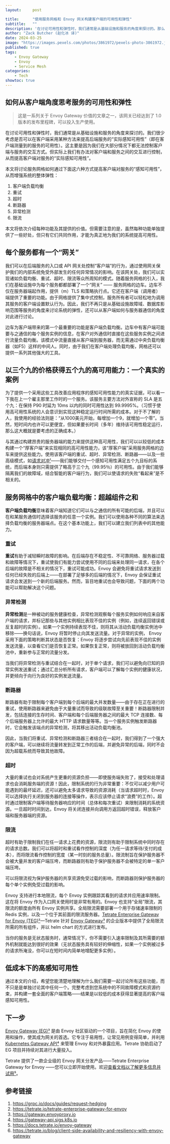 ```yaml
---
layout:     post

title:      "使用服务网格和 Envoy 网关构建客户端的可用性和弹性"
subtitle:   ""
description: '在讨论可用性和弹性时，我们通常是从基础设施和服务的角度来探讨的。那么有没有办法在不修改服务的情况下在客户端提高服务的“实际感知可用性”呢？'
author: "Zack Butcher (赵化冰 译)"
date: 2024-03-25
image: "https://images.pexels.com/photos/3861972/pexels-photo-3861972.jpeg?auto=compress&cs=tinysrgb&w=1260&h=750&dpr=2"
published: true
tags:
    - Envoy Gateway
    - Envoy
    - Service Mesh
categories:
    - Tech
showtoc: true
---
```


## 如何从客户端角度思考服务的可用性和弹性

> 这是一系列关于 Envoy Gateway 价值的文章之一，该网关已经达到了 1.0 版本的发布里程碑，可以投入生产使用。

在讨论可用性和弹性时，我们通常是从基础设施和服务的角度来探讨的。我们很少考虑是否可以在客户端采用某种方法来提高后端服务的“实际感知可用性”（即在客户端测量到的服务的可用性）。这主要是因为我们在大部分情况下都无法控制客户端与服务的交互方式。但实际上我们有办法对客户端和服务之间的交互进行控制，从而提高客户端对服务的“实际感知可用性”。

本文将讨论服务网格如何通过下面这六种方式提高客户端对服务的“感知可用性”，从而增强系统的整体弹性：

1. 客户端负载均衡
2. 重试
3. 超时
4. 断路器
5. 异常检测
6. 限流

本文将依次介绍每种功能及其提供的价值。但需要注意的是，虽然每种功能单独提供了一些好处，但只有它们共同作用，才能为真正地为我们的系统提高可用性。

## 每个服务都有一个“网关”

我们可以在后端服务的入口或 API 网关处控制“客户端”的行为，通过使用网关保护我们的内部系统免受外部发生的任何异常情况的影响。在该网关处，我们可以实现诸如负载均衡、重试、超时、限流等众所周知的模式。随着服务网格的引入，我们在基础设施中为每个服务都都部署了一个“网关” —— 服务网格的边车。边车不仅在服务器端起作用，提供（m）TLS 和策略执行点。它还在客户端（调用者）端提供了重要的功能。由于网格提供了集中式控制，服务所有者可以轻松地为调用其服务的客户端设置默认行为。因此，我们不再只是从基础设施故障域、数据库影响范围等服务的角度来讨论系统的弹性，还可以从客户端如何与服务器通信的角度对此进行讨论。

边车为客户端带来的第一个最重要的功能是客户端负载均衡。边车中有客户端可能要与之通信的每个服务实例的信息，在客户对外通信时直接在这些服务实例之间进行流量负载均衡。该模式中流量直接从客户端到服务器，而无需通过中央负载均衡器（如F5）这样的中间人。同时，由于我们在客户端处理负载均衡，网格还可以提供一系列其他强大的工具。

## 以三个九的价格获得五个九的高可用能力：一个真实的案例

为了提供一个采用这些工具改善应用程序的感知可用性能力的真实证据，可以看一下我在上一个雇主那里工作时的一个服务。该服务主要方法对外宣称的 SLA 是五个九：在保持 P90 时延为 10ms 以内的同时可用性达到 99.9995%。（习惯于使用高可用性系统的人会意识到实现这种稳定运行时间所需的成本。对于不了解的人，我使用的经验法则是：“从1000美元开始，每增加一个9，就增加一个零”。当然，短时间内也许可以更便宜，但如果要长时间（多年）维持该可用性稳定运行，那么这大概就是要考虑的正确成本。）

与其通过构建昂贵的服务器端的能力来提供这种高可用性，我们可以以较低的成本构建一个“厚客户端”来实现相同的高可用性能力，该“厚客户端”采用服务网格的边车来提供这些能力。使用该客户端的重试、超时、异常检测、断路器——以及一些高级模式，如[请求对冲¹](https://grpc.io/docs/guides/request-hedging/)——我们能够交付一个感知可用性满足五个九目标的系统，而后端本身则只需提供了略高于三个九（99.95％）的可用性。由于我们能够隔离我们的故障域，结合智能的客户端行为，我们可以使请求的失败“看起来”是不相关的。

## 服务网格中的客户端负载均衡：超越组件之和

**客户端负载均衡**意味着客户端知道它们可以与之通信的所有可能的后端，并且可以在和某服务通信时选择该服务的任意一个实例。我们可以使用各种不同的算法来选择负载均衡的服务器端点。在这个基本功能上，我们可以建立我们列表中的其他能力。

### 重试

**重试**有助于减轻瞬时故障的影响。在后端存在不稳定性、不可靠网络、服务器过载和故障等情况下，重试使我们有能力尝试使用不同的后端来处理同一请求，在各个后端的故障是不相关的情况下，重试可能成功。Envoy 会避免将重试请求发送到任何已经失败的后端上——在部署了足够多的后端的情况下，Envoy 会保证重试请求会发送到一个新的后端服务。然而，盲目地重试也会导致问题，下面的两个功能可以帮助解决这个问题。

### 异常检测

**异常检测**是一种被动的服务健康检查，异常检测观察每个服务实例如何响应来自客户端的请求，并标记那些与其他实例相比表现不佳的实例（例如，连续返回错误或反复超时的实例）。如果一个实例持续表现不佳，则将其从活动负载均衡实例池中移除——换句话说，Envoy 将暂时停止向其发送流量。对于异常的实例， Envoy 采用下面的策略判断其状态是否恢复：Envoy 将逐步尝试向先前表现不佳的实例发送流量，以查看它们是否恢复正常。如果恢复正常，则将被放回到活动负载均衡池中，重新参与正常的流量分发。

当我们将异常检测与重试结合在一起时，对于单个请求，我们可以避免向已知的异常实例发送重试；通过汇总分析所有请求，客户端可以了解每个实例的健康状况，并更倾向于向行为良好的实例发送流量。

### 断路器

断路器有助于限制每个客户端到每个后端的最大并发数量——由于存在正在进行的重试，使用断路器来避免由于大量重试而导致的级联故障至关重要！断路器限制并发，包括连接的生存时间、客户端和每个后端服务器之间的最大 TCP 连接数、每个后端服务器上允许的最大 HTTP 请求数量等等。当一个服务实例触发断路器时，它会触发该端点的异常检测，将其移出活动负载均衡池。

因此，当我们将重试、异常检测和断路器三者结合在一起时，我们得到了一个强大的客户端，可以继续将流量转发到正常工作的后端，并避免异常的后端，同时不会因为超载系统而导致其他故障。

### 超时

大量的重试也会对系统产生更重的资源负担——即使服务端失败了，接受和处理请求也会消耗服务端的资源！因此，限制系统的行为非常重要：不仅可以减少用户可能遇到的最坏延迟，还可以避免太多请求导致的资源消耗（当请求超时时，Envoy 可以选择执行关闭到服务器的连接等操作，表示应该停止请求“浪费”的工作）。超时通过限制客户端等待服务器响应的时间（总体和每次重试）来限制消耗的系统资源。一旦超时时间到达，Envoy 将关闭连接并向调用方返回超时错误，释放客户端和服务器端的资源。

### 限流

超时有助于限制我们在任一请求上花费的资源，限流则有助于限制系统中同时存在的请求总数。我们可以将超时和重试看作控制的深度（为任一请求等待/支付的成本），而将限流看作控制的宽度（某一时刻的服务总量）。限流制旨在保护服务器不会被大量并发的客户端压垮，而断路器则有助于保护服务器不会被特定的单一客户端压垮。

可以将限流视为保护服务器的共享资源免受过载的影响，而断路器则保护服务器的每个单个实例免受过载的影响。

Envoy 支持进行本地限流，每个 Envoy 实例跟踪其看到的请求并应用速率限制。这在将 Envoy 作为入口网关使用时是非常有用的。Envoy 也支持“全局”限流，其限流的额度由所有 Envoy 实例共享。全局限流需要部署一个用于存储速率限制的 Redis 实例，以及一个位于其前面的限流服务器。[Tetrate Enterprise Gateway for Envoy (TEG)²](https://tetrate.io/tetrate-enterprise-gateway-for-envoy/)—Tetrate 针对 [Envoy Gateway³](https://gateway.envoyproxy.io/) 的企业版本中提供了全局限流所需的所有组件，并以 helm chart 的方式进行发布。

当你的服务是无状态服务时，通常情况下，你不需要引入速率限制及其所需要的额外机制就能达到很好的效果（无状态服务具有较好的伸缩性，如果一个实例被过多的请求所淹没，你可以在短时间内简单地增配更多实例）。

## 低成本下的高感知可用性

通过本文的介绍，希望您能清楚地理解为什么我们需要一起讨论所有这些功能，而不只是是单独讨论其中任何一个。完整考虑到您系统中的不同故障模式和资源约束，并构建一套全面的客户端策略——结果是以较低的成本获得显著提高的客户端感知可用性。

## 下一步

[Envoy Gateway (EG)³](https://gateway.envoyproxy.io/) 是由 Envoy 社区驱动的一个项目，旨在简化 Envoy 的使用和操作，使其成为网关的首选。它专注于易用性，让常见用例变得简单，并利用 [Kubernetes Gateway API⁴](https://gateway-api.sigs.k8s.io/) 来管理 Envoy 和对外暴露应用。Tetrate 协助启动了 EG 项目并持续对其进行大量投入。

Tetrate 提供了一款企业级的 Envoy 网关分发产品——Tetrate Enterprise Gateway for Envoy ——您可以立即开始使用。欢迎[查看文档以了解更多信息并试用⁵](https://docs.tetrate.io/envoy-gateway/)。

## 参考链接

1. https://grpc.io/docs/guides/request-hedging
2. https://tetrate.io/tetrate-enterprise-gateway-for-envoy
3. https://gateway.envoyproxy.io
4. https://gateway-api.sigs.k8s.io
5. https://docs.tetrate.io/envoy-gateway
6. https://tetrate.io/blog/client-side-availability-and-resiliency-with-envoy-gateway
